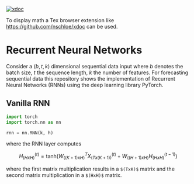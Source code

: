 [![xdoc](https://img.shields.io/badge/Rendered%20with-xdoc-f2eecb?style=flat-square)](https://chrome.google.com/webstore/detail/xdoc/anidddebgkllnnnnjfkmjcaallemhjee)

To display math a Tex browser extension like https://github.com/nschloe/xdoc can be used.



# Recurrent Neural Networks
Consider a $`(b, t, k)`$ dimensional sequential data input where $`b`$ denotes the batch size, $`t`$ the sequence length, $`k`$ the number of features. For forecasting sequential data this repository shows the implementation of Recurrent Neural Networks (RNNs) using the deep learning library PyTorch. 

## Vanilla RNN


```python
import torch
import torch.nn as nn

rnn = nn.RNN(k, h)

```
where the RNN layer computes
```math
H^{(t)}_{(HxH)} = \text{tanh} \left( W^T_{((K+1)xH)} X^{(t)}_{(Tx(K+1))} + W_{((H+1)xH)} H^{(t-1)}_{(HxH)} \right)

```
where the first matrix multiplication results in a `$(TxK)$` matrix and the second matrix multiplication in a `$(HxH)$` matrix.

